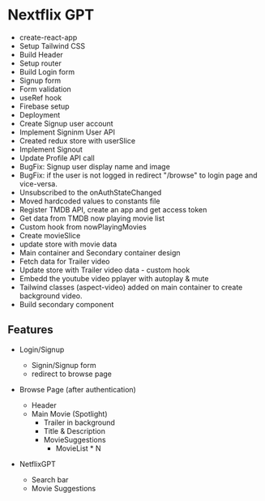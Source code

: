 # Nextflix GPT

- create-react-app
- Setup Tailwind CSS
- Build Header
- Setup router
- Build Login form
- Signup form
- Form validation
- useRef hook
- Firebase setup
- Deployment
- Create Signup user account
- Implement Signinm User API
- Created redux store with userSlice
- Implement Signout
- Update Profile API call
- BugFix: Signup user display name and image
- BugFix: if the user is not logged in redirect "/browse" to login page and vice-versa.
- Unsubscribed to the onAuthStateChanged
- Moved hardcoded values to constants file
- Register TMDB API, create an app and get access token
- Get data from TMDB now playing movie list
- Custom hook from nowPlayingMovies
- Create movieSlice
- update store with movie data
- Main container and Secondary container design
- Fetch data for Trailer video
- Update store with Trailer video data - custom hook
- Embedd the youtube video pplayer with autoplay & mute
- Tailwind classes (aspect-video) added on main container to create background video.
- Build secondary component

## Features

- Login/Signup

  - Signin/Signup form
  - redirect to browse page

- Browse Page (after authentication)

  - Header
  - Main Movie (Spotlight)
    - Trailer in background
    - Title & Description
    - MovieSuggestions
      - MovieList \* N

- NetflixGPT
  - Search bar
  - Movie Suggestions

